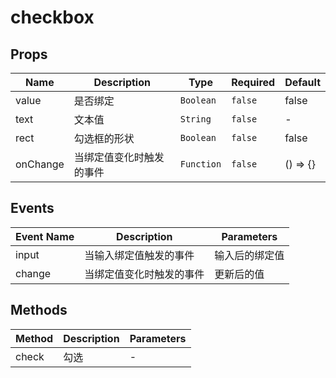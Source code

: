 # checkbox

## Props

<!-- @vuese:checkbox:props:start -->
|Name|Description|Type|Required|Default|
|---|---|---|---|---|
|value|是否绑定|`Boolean`|`false`|false|
|text|文本值|`String`|`false`|-|
|rect|勾选框的形状|`Boolean`|`false`|false|
|onChange|当绑定值变化时触发的事件|`Function`|`false`|() => {}|

<!-- @vuese:checkbox:props:end -->


## Events

<!-- @vuese:checkbox:events:start -->
|Event Name|Description|Parameters|
|---|---|---|
|input|当输入绑定值触发的事件|输入后的绑定值|
|change|当绑定值变化时触发的事件|更新后的值|

<!-- @vuese:checkbox:events:end -->


## Methods

<!-- @vuese:checkbox:methods:start -->
|Method|Description|Parameters|
|---|---|---|
|check|勾选|-|

<!-- @vuese:checkbox:methods:end -->


